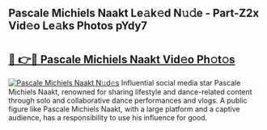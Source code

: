 ## Pascale Michiels Naakt Le𝚊k𝚎d N𝚞𝚍e - Part-Z2x Vid𝚎o Le𝚊ks Photos pYdy7

# <h2><a href="http://fb8olr.evod.top/?m=Pascale+Michiels+Naakt">🔗 👉🔴 Pascale Michiels Naakt Vid𝚎o Ph𝚘t𝚘s</a></h2>

[![Pascale Michiels Naakt N𝚞d𝚎s](https://i.imgur.com/8V9OHl7.gif)](http://fb8olr.evod.top/?m=Pascale+Michiels+Naakt)
Influential social media star Pascale Michiels Naakt, renowned for sharing lifestyle and dance-related content through solo and collaborative dance performances and vlogs. A public figure like Pascale Michiels Naakt, with a large platform and a captive audience, has a responsibility to use his influence for good. 
